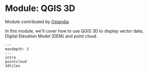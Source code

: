 # Module: QGIS 3D

Module contributed by [Oslandia](https://oslandia.com/).

In this module, we'll cover how to use QGIS 3D to display vector data, Digital Elevation Model (DEM) and point cloud.

```{toctree}
---
maxdepth: 2
---
intro
pointcloud
3dtiles
```
